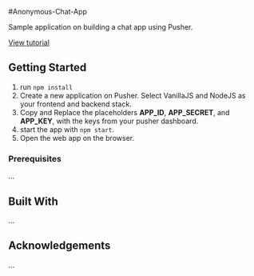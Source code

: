 #Anonymous-Chat-App

Sample application on building a chat app using Pusher.

[View tutorial](https://pusher.com/tutorials/anonymous-chat-javascript/)

## Getting Started

1. run `npm install`
2. Create a new application on Pusher. Select VanillaJS and NodeJS as your frontend and backend stack.
3. Copy and Replace the placeholders __APP_ID__, __APP_SECRET__, and __APP_KEY__, with the keys from your pusher dashboard.
4. start the app with `npm start`.
5. Open the web app on the browser.

### Prerequisites

...

## Built With

...

## Acknowledgements

...
